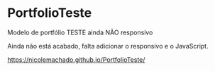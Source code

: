 # PortfolioTeste
Modelo de portfólio TESTE ainda NÃO responsivo 

Ainda não está acabado, falta adicionar o responsivo e o JavaScript.

https://nicolemachado.github.io/PortfolioTeste/
